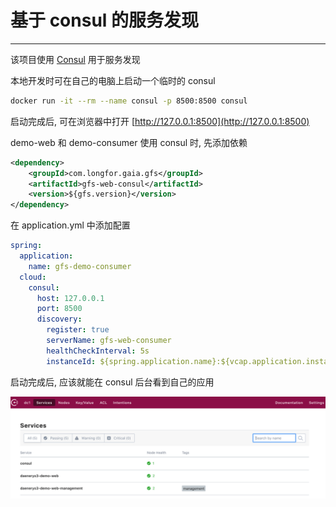 # 基于 consul 的服务发现

---

该项目使用 [Consul](https://www.consul.io/) 用于服务发现

本地开发时可在自己的电脑上启动一个临时的 consul

```sh
docker run -it --rm --name consul -p 8500:8500 consul
```

启动完成后, 可在浏览器中打开 [http://127.0.0.1:8500](http://127.0.0.1:8500)

demo-web 和 demo-consumer 使用 consul 时, 先添加依赖

```xml
<dependency>
    <groupId>com.longfor.gaia.gfs</groupId>
    <artifactId>gfs-web-consul</artifactId>
    <version>${gfs.version}</version>
</dependency>
```

在 application.yml 中添加配置

```yaml
spring:
  application:
    name: gfs-demo-consumer
  cloud:
    consul:
      host: 127.0.0.1
      port: 8500
      discovery:
        register: true
        serverName: gfs-web-consumer
        healthCheckInterval: 5s
        instanceId: ${spring.application.name}:${vcap.application.instance_id:${spring.application.instance_id:${random.value}}}
```

启动完成后, 应该就能在 consul 后台看到自己的应用

![](imgs/consul_1.png)
